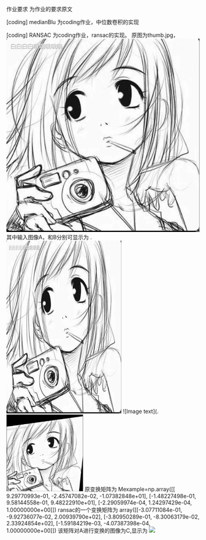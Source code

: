 作业要求 为作业的要求原文


[coding] medianBlu 为coding作业，中位数卷积的实现


[coding] RANSAC  为coding作业，ransac的实现。
原图为thumb.jpg，
![Image text](https://raw.githubusercontent.com/lqlqtctc/cv-assignment/master/week2/A.png)
其中输入图像A，和B分别可显示为
.<img src="https://raw.githubusercontent.com/lqlqtctc/cv-assignment/master/week2/A.png" width="300" height="450" />
![Image text](.<img src="https://raw.githubusercontent.com/lqlqtctc/cv-assignment/master/week2/B.png" width="200" height="200" />
原变换矩阵为
Mexample=np.array([[ 9.29770993e-01, -2.45747082e-02, -1.07382848e+01],
                   [-1.48227498e-01,  9.58144558e-01,  9.48222910e+01],
                   [-2.29059974e-04,  1.24297429e-04,  1.00000000e+00]])
ransac的一个变换矩阵为
array([[-3.07711084e-01, -9.92736077e-02,  2.00939790e+02],
       [-3.80950289e-01, -8.30063179e-02,  2.33924854e+02],
       [-1.59184219e-03, -4.07387398e-04,  1.00000000e+00]])
该矩阵对A进行变换的图像为C,显示为
<img src="https://github.com/lqlqtctc/cv-assignment/tree/master/week2/C.png">
